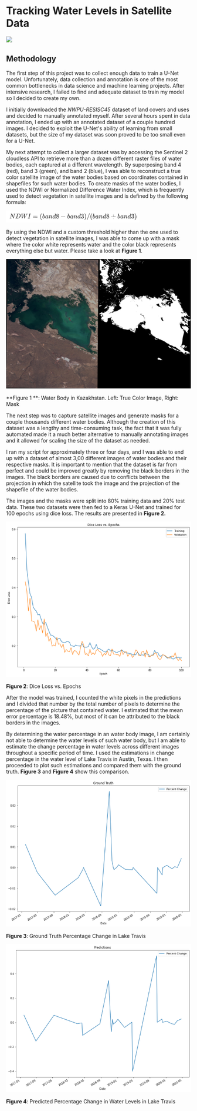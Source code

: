 # Tracking Water Levels in Satellite Data

![](https://github.com/fescobar96/Tracking-Water-Levels-in-Satellite-Data/blob/master/Satellite%20Images/1.gif?raw=true)



## Methodology

The first step of this project was to collect enough data to train a U-Net model. Unfortunately, data collection and annotation is one of the most common bottlenecks in data science and machine learning projects. After intensive research, I failed to find and adequate dataset to train my model so I decided to create my own.

I initially downloaded the *NWPU-RESISC45* dataset of land covers and uses and decided to manually annotated myself. After several hours spent in data annotation, I ended up with an annotated dataset of a couple hundred images. I decided to exploit the U-Net's ability of learning from small datasets, but the size of my dataset was soon proved to be too small even for a U-Net.

My next attempt to collect a larger dataset was by accessing the Sentinel 2 cloudless API to retrieve more than a dozen different raster files of water bodies, each captured at a different wavelength. By superposing band 4 (red), band 3 (green), and band 2 (blue), I was able to reconstruct a true color satellite image of the water bodies based on coordinates contained in shapefiles for such water bodies. To create masks of the water bodies, I used the NDWI or Normalized Difference Water Index, which is frequently used to detect vegetation in satellite images and is defined by the following formula:



![](https://github.com/fescobar96/Tracking-Water-Levels-in-Satellite-Data/blob/master/Satellite%20Images/2.png?raw=true)



By using the NDWI and a custom threshold higher than the one used to detect vegetation in satellite images, I was able to come up with a mask where the color white represents water and the color black represents everything else but water. Please take a look at **Figure 1**.



![](https://github.com/fescobar96/Tracking-Water-Levels-in-Satellite-Data/blob/master/Satellite%20Images/3.png?raw=true)

**Figure 1 **: Water Body in Kazakhstan. Left: True Color Image, Right: Mask

The next step was to capture satellite images and generate masks for a couple thousands different water bodies. Although the creation of this dataset was a lengthy and time-consuming task, the fact that it was fully automated made it a much better alternative to manually annotating images and it allowed for scaling the size of the dataset as needed.

I ran my script for approximately three or four days, and I was able to end up with a dataset of almost 3,00 different images of water bodies and their respective masks. It is important to mention that the dataset is far from perfect and could be improved greatly by removing the black borders in the images. The black borders are caused due to conflicts between the projection in which the satellite took the image and the projection of the shapefile of the water bodies. 

The images and the masks were split into 80% training data and 20% test data. These two datasets were then fed to a Keras U-Net  and trained for 100 epochs using dice loss. The results are presented in **Figure 2.**



![](https://github.com/fescobar96/Tracking-Water-Levels-in-Satellite-Data/blob/master/Satellite%20Images/4.png?raw=true)

**Figure 2**: Dice Loss vs. Epochs



After the model was trained, I counted the white pixels in the predictions and I divided that number by the total number of pixels to determine the percentage of the picture that contained water. I estimated that the mean error percentage is 18.48%, but most of it can be attributed to the black borders in the images.

By determining the water percentage in an water body image, I am certainly not able to determine the water levels of such water body, but I am able to estimate the change percentage in water levels across different images throughout a specific period of time. I used the estimations in change percentage in the water level of Lake Travis in Austin, Texas. I then proceeded to plot such estimations and compared them with the ground truth. **Figure 3** and **Figure 4** show this comparison.

![](https://github.com/fescobar96/Tracking-Water-Levels-in-Satellite-Data/blob/master/Satellite%20Images/5.png?raw=true)

**Figure 3**: Ground Truth Percentage Change in Lake Travis



![](https://github.com/fescobar96/Tracking-Water-Levels-in-Satellite-Data/blob/master/Satellite%20Images/6.png?raw=true)

**Figure 4**: Predicted Percentage Change in Water Levels in Lake Travis